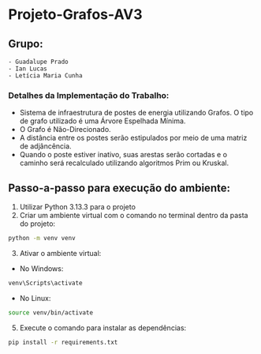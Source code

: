 # Projeto-Grafos-AV3

## Grupo:
    - Guadalupe Prado
    - Ian Lucas
    - Letícia Maria Cunha

### Detalhes da Implementação do Trabalho:
- Sistema de infraestrutura de postes de energia utilizando Grafos. O tipo de grafo utilizado é uma Árvore Espelhada Mínima.
- O Grafo é Não-Direcionado.
- A distância entre os postes serão estipulados por meio de uma matriz de adjâncência.
- Quando o poste estiver inativo, suas arestas serão cortadas e o caminho será recalculado utilizando algoritmos Prim ou Kruskal.

## Passo-a-passo para execução do ambiente:
1. Utilizar Python 3.13.3 para o projeto
2. Criar um ambiente virtual com o comando no terminal dentro da pasta do projeto:
```bash
python -m venv venv
```
3. Ativar o ambiente virtual:
- No Windows:
```bash
venv\Scripts\activate
```
- No Linux:
```bash
source venv/bin/activate
```
5. Execute o comando para instalar as dependências:
```bash
pip install -r requirements.txt
```

